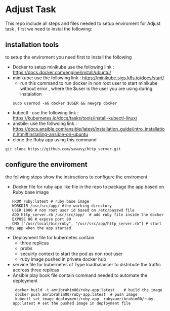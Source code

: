 # Adjust Task
This repo include all steps and files needed to setup enviroment for Adjust task , first we need to instal the following:
## installation tools
to setup the enviroment you need first to install the following
- Docker to setup minikube use the following link : https://docs.docker.com/engine/install/ubuntu/
- minikube: use the following link : https://minikube.sigs.k8s.io/docs/start/
   - run this command to run docker in non root user to start minikube without error , where the $user is the user you are using during instalation 
   ```
   sudo usermod -aG docker $USER && newgrp docker
   ```
-  kubectl : use the following link : https://kubernetes.io/docs/tasks/tools/install-kubectl-linux/
-  ansbile: use the follwoing link : https://docs.ansible.com/ansible/latest/installation_guide/intro_installation.html#installing-ansible-on-ubuntu
-  clone the Ruby app using this command
```
git clone https://github.com/sawasy/http_server.git
```
## configure the enviroment
the follwing steps show the instructions to configure the enviroment
- Docker file for ruby app like file in the repo to package the app based on Ruby base image
```
   FROM ruby:latest # ruby base image 
   WORKDIR /usr/src/app/ #the working directory
   USER 1000 # non root user id based on /etc/passwd file
   ADD http_server.rb /usr/src/app/  # add ruby file inside the docker 
   EXPOSE 80 # expose port 80
   CMD ["/usr/local/bin/ruby", "/usr/src/app/http_server.rb"] # start ruby app when the app started 
```
- Deployment file  for kubernetes contain 
  - three replicas 
  - probs 
  - secuirty context to start the pod as non root user 
  - ruby image pushed in privete docker hub 
- service file for kubernetes of Type loadbalancer to distribute the traffic accross three replicas
- Ansible play book file contain command needed to automate the deployment
  ```
   docker build -t amribrahim00/ruby-app:latest .  # build the image
   docker push amribrahim00/ruby-app:latest  # push image
   kubectl set image deployment/ruby-app  ruby=amribrahim00/ruby-app:latest # set the pushed image in deployment file
  ``` 
